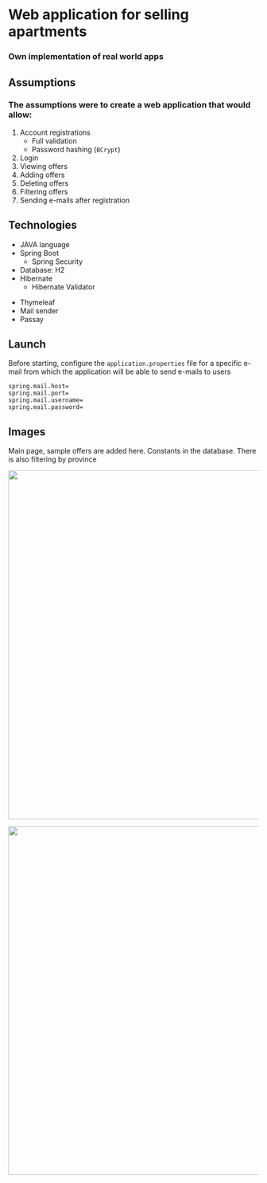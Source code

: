 # Web application for selling apartments 
### Own implementation of real world apps

## Assumptions
### The assumptions were to create a web application that would allow:
1. Account registrations
   * Full validation
   * Password hashing (`BCrypt`)
2. Login 
3. Viewing offers
4. Adding offers
5. Deleting offers
5. Filtering offers
6. Sending e-mails after registration

## Technologies

* JAVA language
* Spring Boot 
  * Spring Security
* Database: H2
* Hibernate
  * Hibernate Validator
- Thymeleaf
- Mail sender
- Passay

## Launch
Before starting, configure the `application.properties` file for a specific e-mail from which the application will be able to send e-mails to users

```
spring.mail.host= 
spring.mail.port=
spring.mail.username=
spring.mail.password=
```

## Images 
Main page, sample offers are added here. Constants in the database. There is also filtering by province
<p align="left"> 
  <img src="https://i.imgur.com/6xxtTm0.png"  width="700px">
</p>
<p align="left"> 
  <img src="https://i.imgur.com/24iL1Wh.png"  width="700px">
</p>
